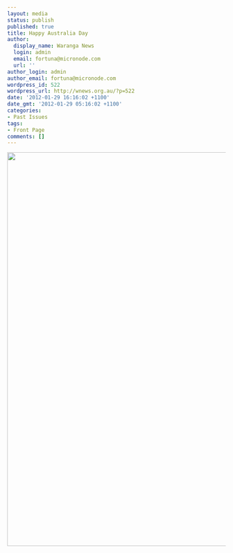 ```yaml
---
layout: media
status: publish
published: true
title: Happy Australia Day
author:
  display_name: Waranga News
  login: admin
  email: fortuna@micronode.com
  url: ''
author_login: admin
author_email: fortuna@micronode.com
wordpress_id: 522
wordpress_url: http://wnews.org.au/?p=522
date: '2012-01-29 16:16:02 +1100'
date_gmt: '2012-01-29 05:16:02 +1100'
categories:
- Past Issues
tags:
- Front Page
comments: []
---
```


<a href="{{ site.url }}/images/2012/01/frontpage-20120126.pdf"><img class="alignnone size-full wp-image-519" title="Front Page - 26 January, 2012" src="{{ site.url }}/images/2012/01/frontpage-20120126.png" alt="" width="624" height="907" /></a>
